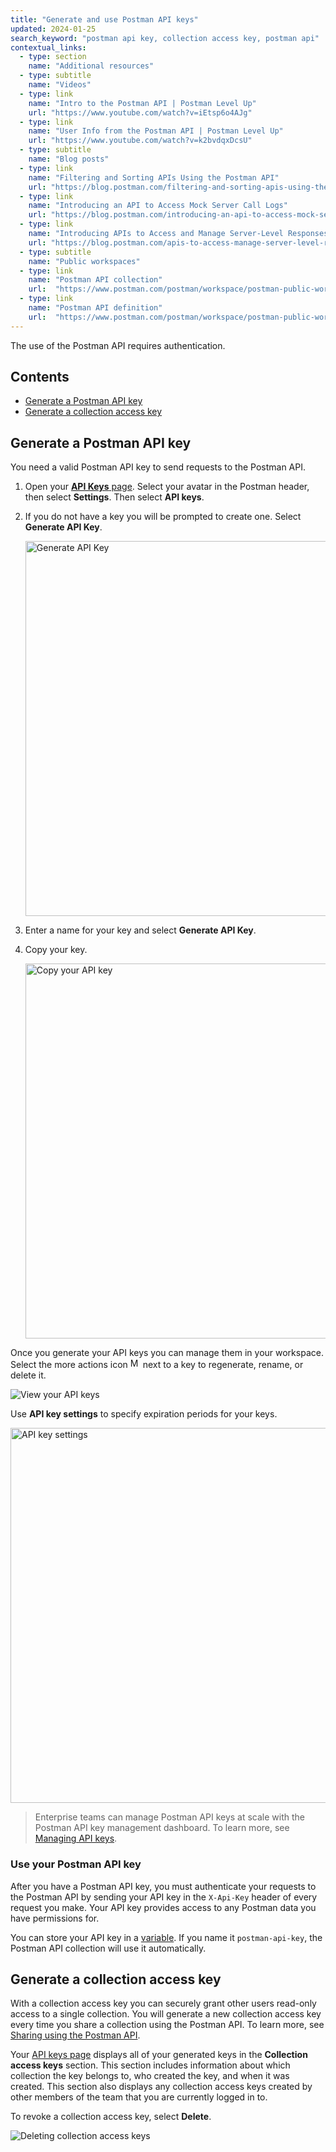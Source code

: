 ```yaml
---
title: "Generate and use Postman API keys"
updated: 2024-01-25
search_keyword: "postman api key, collection access key, postman api"
contextual_links:
  - type: section
    name: "Additional resources"
  - type: subtitle
    name: "Videos"
  - type: link
    name: "Intro to the Postman API | Postman Level Up"
    url: "https://www.youtube.com/watch?v=iEtsp6o4AJg"
  - type: link
    name: "User Info from the Postman API | Postman Level Up"
    url: "https://www.youtube.com/watch?v=k2bvdqxDcsU"
  - type: subtitle
    name: "Blog posts"
  - type: link
    name: "Filtering and Sorting APIs Using the Postman API"
    url: "https://blog.postman.com/filtering-and-sorting-apis-using-the-postman-api/"
  - type: link
    name: "Introducing an API to Access Mock Server Call Logs"
    url: "https://blog.postman.com/introducing-an-api-to-access-mock-server-call-logs/"
  - type: link
    name: "Introducing APIs to Access and Manage Server-Level Responses on a Mock Server"
    url: "https://blog.postman.com/apis-to-access-manage-server-level-responses-mock-server/"
  - type: subtitle
    name: "Public workspaces"
  - type: link
    name: "Postman API collection"
    url:  "https://www.postman.com/postman/workspace/postman-public-workspace/collection/12959542-c8142d51-e97c-46b6-bd77-52bb66712c9a?ctx=documentation"
  - type: link
    name: "Postman API definition"
    url:  "https://www.postman.com/postman/workspace/postman-public-workspace/api/72a32ca3-f06a-4e83-a933-2821a0e6616f/definition/d429098b-1789-4c62-b77b-cf02024aba53?view=documentation"
---
```


The use of the Postman API requires authentication.

## Contents

* [Generate a Postman API key](#generate-a-postman-api-key)
* [Generate a collection access key](#generate-a-collection-access-key)

## Generate a Postman API key

You need a valid Postman API key to send requests to the Postman API.

1. Open your [**API Keys** page](https://go.postman.co/settings/me/api-keys). Select your avatar in the Postman header, then select **Settings**. Then select **API keys**.

2. If you do not have a key you will be prompted to create one. Select **Generate API Key**.

   <img alt="Generate API Key" src="https://assets.postman.com/postman-docs/v10/no-api-keys-generate-v10.jpg" width="600px"/>

3. Enter a name for your key and select **Generate API Key**.

4. Copy your key.

    <img src="https://assets.postman.com/postman-docs/v10/copy-your-api-key-v10.jpg" alt="Copy your API key" width="600px"/>

Once you generate your API keys you can manage them in your workspace. Select the more actions icon <img alt="More actions icon" src="https://assets.postman.com/postman-docs/icon-more-actions-v9.jpg#icon" width="16px"> next to a key to regenerate, rename, or delete it.

![View your API keys](https://assets.postman.com/postman-docs/v10/api-keys-regenerate-rename-delete-v10-2.jpg)

Use **API key settings** to specify expiration periods for your keys.

<img src="https://assets.postman.com/postman-docs/v10/postman-api-key-settings-v10.jpg" width="600px" alt="API key settings"/>

> Enterprise teams can manage Postman API keys at scale with the Postman API key management dashboard. To learn more, see [Managing API keys](/docs/administration/managing-your-team/managing-api-keys/).

### Use your Postman API key

After you have a Postman API key, you must authenticate your requests to the Postman API by sending your API key in the `X-Api-Key` header of every request you make. Your API key provides access to any Postman data you have permissions for.

You can store your API key in a [variable](/docs/sending-requests/variables/variables/). If you name it `postman-api-key`, the Postman API collection will use it automatically.

## Generate a collection access key

With a collection access key you can securely grant other users read-only access to a single collection. You will generate a new collection access key every time you share a collection using the Postman API. To learn more, see [Sharing using the Postman API](/docs/collaborating-in-postman/sharing/#sharing-using-the-postman-api).

Your [API keys page](https://go.postman.co/settings/me/api-keys) displays all of your generated keys in the **Collection access keys** section. This section includes information about which collection the key belongs to, who created the key, and when it was created. This section also displays any collection access keys created by other members of the team that you are currently logged in to.

To revoke a collection access key, select **Delete**.

![Deleting collection access keys](https://assets.postman.com/postman-docs/v10/collection-access-keys-v10-2.jpg)
